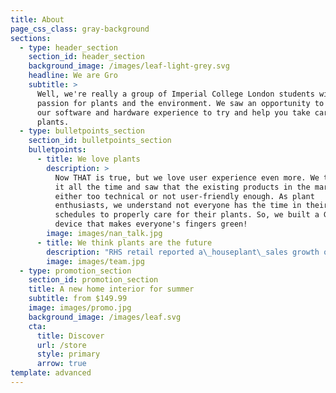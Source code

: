 ```yaml
---
title: About
page_css_class: gray-background
sections:
  - type: header_section
    section_id: header_section
    background_image: /images/leaf-light-grey.svg
    headline: We are Gro
    subtitle: >
      Well, we're really a group of Imperial College London students with a
      passion for plants and the environment. We saw an opportunity to combine
      our software and hardware experience to try and help you take care of your
      plants.
  - type: bulletpoints_section
    section_id: bulletpoints_section
    bulletpoints:
      - title: We love plants
        description: >
          Now THAT is true, but we love user experience even more. We talk about
          it all the time and saw that the existing products in the market were
          either too technical or not user-friendly enough. As plant
          enthusiasts, we understand not everyone has the time in their busy
          schedules to properly care for their plants. So, we built a Gro - a
          device that makes everyone's fingers green!
        image: images/nan_talk.jpg
      - title: We think plants are the future
        description: "RHS retail reported a\_houseplant\_sales growth of 50% in 2018, driven largely by foliage plant sales which have doubled. With this increase, we realised that the importance of caring for these plants was more important than ever. Studies have shown that placing greenery in your workspace increases productivity - and there's nothing we love more at Gro than working hard (oh yeh and plants too!)\n"
        image: images/team.jpg
  - type: promotion_section
    section_id: promotion_section
    title: A new home interior for summer
    subtitle: from $149.99
    image: images/promo.jpg
    background_image: /images/leaf.svg
    cta:
      title: Discover
      url: /store
      style: primary
      arrow: true
template: advanced
---
```

